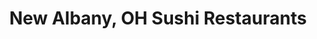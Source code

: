 ---
layout: city
title: New Albany, OH Sushi Restaurants
permalink: /ohio/new-albany/
stateAbbr: OH
stateName: Ohio
cityName: New Albany

---